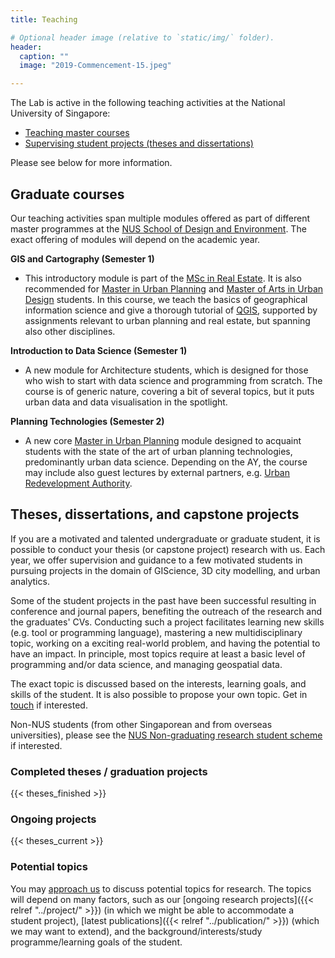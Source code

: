 ```yaml
---
title: Teaching

# Optional header image (relative to `static/img/` folder).
header:
  caption: ""
  image: "2019-Commencement-15.jpeg"

---
```


The Lab is active in the following teaching activities at the National University of Singapore:

- [Teaching master courses](#graduate-courses)
- [Supervising student projects (theses and dissertations)](#theses-dissertations-and-capstone-projects)

Please see below for more information.

## Graduate courses

Our teaching activities span multiple modules offered as part of different master programmes at the [NUS School of Design and Environment](https://www.sde.nus.edu.sg).
The exact offering of modules will depend on the academic year.

**GIS and Cartography (Semester 1)**

- This introductory module is part of the [MSc in Real Estate](http://www.rst.nus.edu.sg/graduate/msc-programme.html). It is also recommended for [Master in Urban Planning](http://www.sde.nus.edu.sg/arch/programmes/master-of-urban-planning/) and [Master of Arts in Urban Design](http://www.sde.nus.edu.sg/arch/programmes/master-of-arts-in-urban-design/) students.
In this course, we teach the basics of geographical information science and give a thorough tutorial of [QGIS](https://www.qgis.org), supported by assignments relevant to urban planning and real estate, but spanning also other disciplines.

**Introduction to Data Science (Semester 1)**

- A new module for Architecture students, which is designed for those who wish to start with data science and programming from scratch.
The course is of generic nature, covering a bit of several topics, but it puts urban data and data visualisation in the spotlight.

**Planning Technologies (Semester 2)**

- A new core [Master in Urban Planning](http://www.sde.nus.edu.sg/arch/programmes/master-of-urban-planning/) module designed to acquaint students with the state of the art of urban planning technologies, predominantly urban data science.
Depending on the AY, the course may include also guest lectures by external partners, e.g. [Urban Redevelopment Authority](https://www.ura.gov.sg/).


## Theses, dissertations, and capstone projects

If you are a motivated and talented undergraduate or graduate student, it is possible to conduct your thesis (or capstone project) research with us.
Each year, we offer supervision and guidance to a few motivated students in pursuing projects in the domain of GIScience, 3D city modelling, and urban analytics.

Some of the student projects in the past have been successful resulting in conference and journal papers, benefiting the outreach of the research and the graduates' CVs.
Conducting such a project facilitates learning new skills (e.g. tool or programming language), mastering a new multidisciplinary topic, working on a exciting real-world problem, and having the potential to have an impact.
In principle, most topics require at least a basic level of programming and/or data science, and managing geospatial data.

The exact topic is discussed based on the interests, learning goals, and skills of the student.
It is also possible to propose your own topic.
Get in [touch](/#contact) if interested.

Non-NUS students (from other Singaporean and from overseas universities), please see the [NUS Non-graduating research student scheme](http://www.nus.edu.sg/registrar/academic-information-policies/non-graduating) if interested.

### Completed theses / graduation projects

{{< theses_finished >}}

### Ongoing projects

{{< theses_current >}}

### Potential topics

You may [approach us](/#contact) to discuss potential topics for research.
The topics will depend on many factors, such as our [ongoing research projects]({{< relref "../project/" >}}) (in which we might be able to accommodate a student project), [latest publications]({{< relref "../publication/" >}}) (which we may want to extend), and the background/interests/study programme/learning goals of the student.


